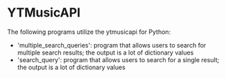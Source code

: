 # YTMusicAPI

The following programs utilize the ytmusicapi for Python:
- 'multiple_search_queries': program that allows users to search for multiple search results; the output is a lot of dictionary values
- 'search_query': program that allows users to search for a single result; the output is a lot of dictionary values
